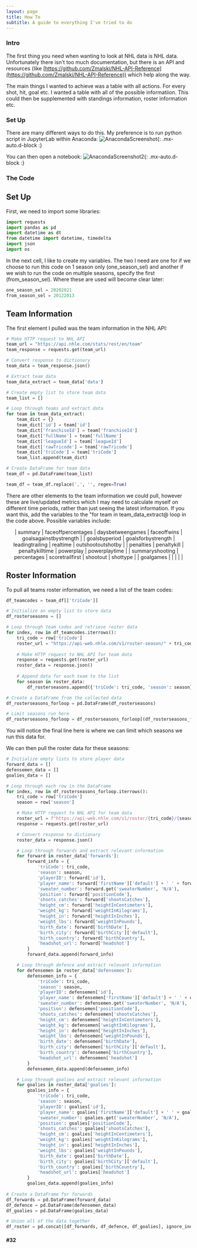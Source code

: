 ```yaml
---
layout: page
title: How To
subtitle: A guide to everything I've tried to do
---
```



### Intro
The first thing you need when wanting to look at NHL data is NHL data.  Unfortunately there isn't too much documentation, but there is an API and resources (like [https://github.com/Zmalski/NHL-API-Reference](https://github.com/Zmalski/NHL-API-Reference)) which help along the way.

The main things I wanted to achieve was a table with all actions.  For every shot, hit, goal etc. I wanted a table with all of the possible informatiion.  This could then be supplemented with standings information, roster information etc.

### Set Up
There are many different ways to do this.  My preference is to run python script in JupyterLab within Anaconda:
![AnacondaScreenshot](/assets/img/AnacondaScreenshot.png){: .mx-auto.d-block :}

You can then open a notebook:
![AnacondaScreenshot2](/assets/img/AnacondaScreenshot2.png){: .mx-auto.d-block :}

### The Code

## Set Up
First, we need to import some libraries:

```python
import requests
import pandas as pd
import datetime as dt
from datetime import datetime, timedelta
import json
import os
```

In the next cell, I like to create my variables.  The two I need are one for if we choose to run this code on 1 season only (one_season_sel) and another if we wish to run the code on multiple seasons, specify the first (from_season_sel).  Where these are used will become clear later:

```python
one_season_sel = 20202021
from_season_sel = 20122013
```

## Team Information
The first element I pulled was the team information in the NHL API:

```python
# Make HTTP request to NHL API
team_url = "https://api.nhle.com/stats/rest/en/team"
team_response = requests.get(team_url)

# Convert response to dictionary
team_data = team_response.json()

# Extract team data
team_data_extract = team_data['data']

# Create empty list to store team data
team_list = []

# Loop through teams and extract data
for team in team_data_extract:
    team_dict = {}
    team_dict['id'] = team['id']
    team_dict['franchiseId'] = team['franchiseId']
    team_dict['fullName'] = team['fullName']
    team_dict['leagueId'] = team['leagueId']
    team_dict['rawTricode'] = team['rawTricode']
    team_dict['triCode'] = team['triCode']
    team_list.append(team_dict)

# Create DataFrame for team data
team_df = pd.DataFrame(team_list)

team_df = team_df.replace(',', '', regex=True)
```

There are other elements to the team information we could pull, however these are live/updated metrics which I may need to calculate myself on different time periods, rather than just seeing the latest information.  If you want this, add the variables to the "for team in team_data_extract@ loop in the code above.
Possible variables include:

<div style="text-align:center;">

| summary | faceoffpercentages | daysbetweengames | faceoffwins | goalsagainstbystrength | 
| goalsbyperiod | goalsforbystrength | leadingtrailing | realtime | outshootoutshotby | 
| penalties | penaltykill | penaltykilltime | powerplay | powerplaytime | 
| summaryshooting | percentages | scoretrailfirst | shootout | shottype | 
| goalgames |  |  |  |  | 

</div>

## Roster Information
To pull all teams roster information, we need a list of the team codes:

```python
df_teamcodes = team_df[['triCode']]

# Initialize an empty list to store data
df_rosterseasons = []

# Loop through team codes and retrieve roster data
for index, row in df_teamcodes.iterrows():
    tri_code = row['triCode']
    roster_url = "https://api-web.nhle.com/v1/roster-season/" + tri_code
    
    # Make HTTP request to NHL API for team data
    response = requests.get(roster_url)
    roster_data = response.json()
    
    # Append data for each team to the list
    for season in roster_data:
        df_rosterseasons.append({'triCode': tri_code, 'season': season})

# Create a DataFrame from the collected data
df_rosterseasons_forloop = pd.DataFrame(df_rosterseasons)

# Limit seasons run here
df_rosterseasons_forloop = df_rosterseasons_forloop[(df_rosterseasons_forloop['season'] >= from_season_sel)]
```

You will notice the final line here is where we can limit which seasons we run this data for.

We can then pull the roster data for these seasons:
```python
# Initialize empty lists to store player data
forward_data = []
defensemen_data = []
goalies_data = []

# Loop through each row in the DataFrame
for index, row in df_rosterseasons_forloop.iterrows():
    tri_code = row['triCode']
    season = row['season']

    # Make HTTP request to NHL API for team data
    roster_url = f"https://api-web.nhle.com/v1/roster/{tri_code}/{season}"
    response = requests.get(roster_url)

    # Convert response to dictionary
    roster_data = response.json()

    # Loop through forwards and extract relevant information
    for forward in roster_data['forwards']:
        forward_info = {
            'triCode': tri_code,
            'season': season,
            'playerID': forward['id'],
            'player_name': forward['firstName']['default'] + ' ' + forward['lastName']['default'],
            'sweater_number': forward.get('sweaterNumber', 'N/A'),
            'position': forward['positionCode'],
            'shoots_catches': forward['shootsCatches'],
            'height_cm': forward['heightInCentimeters'],
            'weight_kg': forward['weightInKilograms'],
            'height_in': forward['heightInInches'],
            'weight_lbs': forward['weightInPounds'],
            'birth_date': forward['birthDate'],
            'birth_city': forward['birthCity']['default'],
            'birth_country': forward['birthCountry'],
            'headshot_url': forward['headshot']
        }
        forward_data.append(forward_info)

    # Loop through defence and extract relevant information
    for defensemen in roster_data['defensemen']:
        defensemen_info = {
            'triCode': tri_code,
            'season': season,
            'playerID': defensemen['id'],
            'player_name': defensemen['firstName']['default'] + ' ' + defensemen['lastName']['default'],
            'sweater_number': defensemen.get('sweaterNumber', 'N/A'),
            'position': defensemen['positionCode'],
            'shoots_catches': defensemen['shootsCatches'],
            'height_cm': defensemen['heightInCentimeters'],
            'weight_kg': defensemen['weightInKilograms'],
            'height_in': defensemen['heightInInches'],
            'weight_lbs': defensemen['weightInPounds'],
            'birth_date': defensemen['birthDate'],
            'birth_city': defensemen['birthCity']['default'],
            'birth_country': defensemen['birthCountry'],
            'headshot_url': defensemen['headshot']
        }
        defensemen_data.append(defensemen_info)

    # Loop through goalies and extract relevant information
    for goalies in roster_data['goalies']:
        goalies_info = {
            'triCode': tri_code,
            'season': season,
            'playerID': goalies['id'],
            'player_name': goalies['firstName']['default'] + ' ' + goalies['lastName']['default'],
            'sweater_number': goalies.get('sweaterNumber', 'N/A'),
            'position': goalies['positionCode'],
            'shoots_catches': goalies['shootsCatches'],
            'height_cm': goalies['heightInCentimeters'],
            'weight_kg': goalies['weightInKilograms'],
            'height_in': goalies['heightInInches'],
            'weight_lbs': goalies['weightInPounds'],
            'birth_date': goalies['birthDate'],
            'birth_city': goalies['birthCity']['default'],
            'birth_country': goalies['birthCountry'],
            'headshot_url': goalies['headshot']
        }
        goalies_data.append(goalies_info)
        
# Create a DataFrame for forwards
df_forwards = pd.DataFrame(forward_data)
df_defence = pd.DataFrame(defensemen_data)
df_goalies = pd.DataFrame(goalies_data)

# Union all of the data together
df_roster = pd.concat([df_forwards, df_defence, df_goalies], ignore_index=True)
```



####  #32
